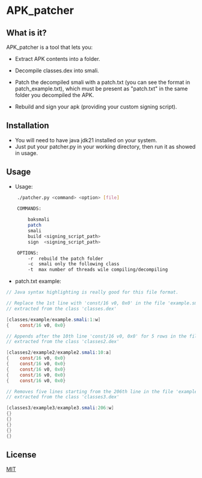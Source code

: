 # APK_patcher

## What is it? 

APK_patcher is a tool that lets you:

- Extract APK contents into a folder.

- Decompile classes.dex into smali.

- Patch the decompiled smali with a patch.txt (you can see the format in patch_example.txt), which must be present as "patch.txt" in the same folder you decompiled the APK.
- Rebuild and sign your apk (providing your custom signing script).

## Installation

- You will need to have java jdk21 installed on your system.
- Just put your patcher.py in your working directory, then run it as showed in usage.

## Usage

- Usage:

```bash
    ./patcher.py <command> <option> [file]

    COMMANDS:
        
        baksmali
        patch
        smali
        build <signing_script_path>
        sign  <signing_script_path>

    OPTIONS:
        -r  rebuild the patch folder
        -c  smali only the following class
        -t  max number of threads wile compiling/decompiling

```

- patch.txt example:

```java
// Java syntax highlighting is really good for this file format.

// Replace the 1st line with 'const/16 v0, 0x0' in the file 'example.smali' 
// extracted from the class 'classes.dex' 

[classes/example/example.smali:1:w]
{    const/16 v0, 0x0}

// Appends after the 10th line 'const/16 v0, 0x0' for 5 rows in the file 'example2.smali' 
// extracted from the class 'classes2.dex'

[classes2/example2/example2.smali:10:a]
{    const/16 v0, 0x0}
{    const/16 v0, 0x0}
{    const/16 v0, 0x0}
{    const/16 v0, 0x0}
{    const/16 v0, 0x0}

// Removes five lines starting from the 206th line in the file 'example3.smali' 
// extracted from the class 'classes3.dex'

[classes3/example3/example3.smali:206:w]
{}
{}
{}
{}
{}

```
## License

[MIT](https://choosealicense.com/licenses/mit/)